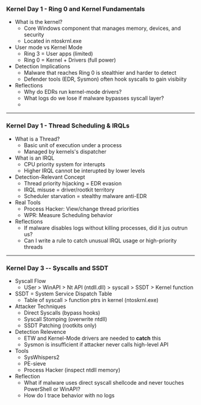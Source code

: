 ### Kernel Day 1 - Ring 0 and Kernel Fundamentals
- What is the kernel?
	- Core Windows component that manages memory, devices, and security
	- Located in ntoskrnl.exe
- User mode vs Kernel Mode
	- Ring 3 = User apps (limited)
	- Ring 0 = Kernel + Drivers (full power)
- Detection Implications
	- Malware that reaches Ring 0 is stealthier and harder to detect
	- Defender tools (EDR, Sysmon) often hook syscalls to gain visibiity
- Reflections
	- Why do EDRs run kernel-mode drivers?
	- What logs do we lose if malware bypasses syscall layer?
	- 

----
### Kernel Day 1 - Thread Scheduling & IRQLs
- What is a Thread?
	- Basic unit of execution under a process
	- Managed by kernels's dispatcher
- What is an IRQL
	- CPU priority system for interupts
	- Higher IRQL cannot be interupted by lower levels
- Detection-Relevant Concept
	- Thread priority hijacking = EDR evasion
	- IRQL misuse = driver/rootkit territory
	- Scheduler starvation = stealthy malware anti-EDR
- Real Tools
	- Process Hacker: View/change thread priorities
	- WPR: Measure Scheduling behavior
- Reflections
	- If malware disables logs without killing processes, did it jus outrun us?
	- Can I write a rule to catch unusual IRQL usage or high-priority threads

---
### Kernel Day 3 -- Syscalls and SSDT
- Syscall Flow
	- USer > WinAPI > Nt API (ntdll.dll) > syscall > SSDT > Kernel function
- SSDT = System Service Dispatch Table
	- Table of syscall > function ptrs in kernel (ntoskrnl.exe)
- Attacker Techniques
	- Direct Syscalls (bypass hooks)
	- Syscall Stomping  (overwrite ntdll)
	- SSDT Patching (rootkits only)
- Detection Relevence
	- ETW and Kernel-Mode drivers are needed to **catch** this
	- Sysmon is insufficient if attacker never calls high-level API
- Tools
	- SysWhispers2
	- PE-sieve
	- Process Hacker (inspect ntdll memory)
- Reflection
	- What if malware uses direct syscall shellcode and never touches PowerShell or WinAPI?
	- How do I trace behavior with no logs